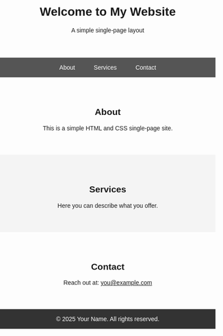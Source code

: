 <!DOCTYPE html>
<html lang="en">
<head>
  <meta charset="UTF-8" />
  <meta name="viewport" content="width=device-width, initial-scale=1.0" />
  <title>Simple One Page Website</title>
  <style>
    body {
      font-family: Arial, sans-serif;
      margin: 0;
      padding: 0;
    }

    header {
      background-color: #333;
      color: white;
      padding: 20px 0;
      text-align: center;
    }

    nav {
      background-color: #555;
      text-align: center;
    }

    nav a {
      display: inline-block;
      padding: 15px 20px;
      color: white;
      text-decoration: none;
    }

    nav a:hover {
      background-color: #777;
    }

    section {
      padding: 40px 20px;
      text-align: center;
    }

    footer {
      background-color: #333;
      color: white;
      text-align: center;
      padding: 15px 0;
      position: relative;
      bottom: 0;
      width: 100%;
    }
  </style>
</head>
<body>

  <header>
    <h1>Welcome to My Website</h1>
    <p>A simple single-page layout</p>
  </header>

  <nav>
    <a href="#about">About</a>
    <a href="#services">Services</a>
    <a href="#contact">Contact</a>
  </nav>

  <section id="about">
    <h2>About</h2>
    <p>This is a simple HTML and CSS single-page site.</p>
  </section>

  <section id="services" style="background-color: #f4f4f4;">
    <h2>Services</h2>
    <p>Here you can describe what you offer.</p>
  </section>

  <section id="contact">
    <h2>Contact</h2>
    <p>Reach out at: <a href="mailto:you@example.com">you@example.com</a></p>
  </section>

  <footer>
    &copy; 2025 Your Name. All rights reserved.
  </footer>

</body>
</html>
